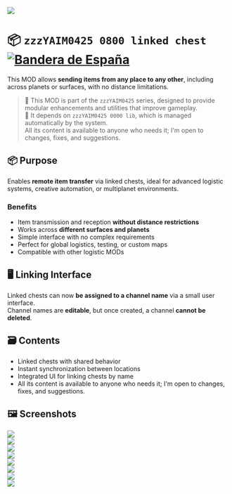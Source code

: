 ![](https://raw.githubusercontent.com/yaim0425/zzzYAIM0425-0800-linked-chest/main/thumbnail.png)

# 📦 `zzzYAIM0425 0800 linked chest` [![Bandera de España](https://flagcdn.com/20x15/es.png)](https://raw.githubusercontent.com/yaim0425/zzzYAIM0425-0800-linked-chest/main/Doc/README.md)

This MOD allows **sending items from any place to any other**, including across planets or surfaces, with no distance limitations.

> 🧩 This MOD is part of the `zzzYAIM0425` series, designed to provide modular enhancements and utilities that improve gameplay.  
> 🔧 It depends on `zzzYAIM0425 0000 lib`, which is managed automatically by the system.  
> All its content is available to anyone who needs it; I'm open to changes, fixes, and suggestions.

## 📦 Purpose

Enables **remote item transfer** via linked chests, ideal for advanced logistic systems, creative automation, or multiplanet environments.

### Benefits

- Item transmission and reception **without distance restrictions**  
- Works across **different surfaces and planets**  
- Simple interface with no complex requirements  
- Perfect for global logistics, testing, or custom maps  
- Compatible with other logistic MODs  

## 🖥️ Linking Interface

Linked chests can now **be assigned to a channel name** via a small user interface.  
Channel names are **editable**, but once created, a channel **cannot be deleted**.

## 🗃️ Contents

- Linked chests with shared behavior  
- Instant synchronization between locations  
- Integrated UI for linking chests by name  
- All its content is available to anyone who needs it; I'm open to changes, fixes, and suggestions.

## 🖼️ Screenshots

![](https://raw.githubusercontent.com/yaim0425/zzzYAIM0425-0800-linked-chest/main/Doc/base/Screenshot%20(1).png)  
![](https://raw.githubusercontent.com/yaim0425/zzzYAIM0425-0800-linked-chest/main/Doc/base/Screenshot%20(2).png)  
![](https://raw.githubusercontent.com/yaim0425/zzzYAIM0425-0800-linked-chest/main/Doc/base/Screenshot%20(3).png)  
![](https://raw.githubusercontent.com/yaim0425/zzzYAIM0425-0800-linked-chest/main/Doc/base/Screenshot%20(4).png)  
![](https://raw.githubusercontent.com/yaim0425/zzzYAIM0425-0800-linked-chest/main/Doc/base/Screenshot%20(5).png)  
![](https://raw.githubusercontent.com/yaim0425/zzzYAIM0425-0800-linked-chest/main/Doc/base/Screenshot%20(6).png)  
![](https://raw.githubusercontent.com/yaim0425/zzzYAIM0425-0800-linked-chest/main/Doc/base/Screenshot%20(7).png)  
![](https://raw.githubusercontent.com/yaim0425/zzzYAIM0425-0800-linked-chest/main/Doc/base/Screenshot%20(8).png)
